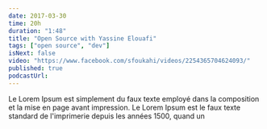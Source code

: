 ```yaml
---
date: 2017-03-30
time: 20h
duration: "1:48"
title: "Open Source with Yassine Elouafi"
tags: ["open source", "dev"]
isNext: false
video: "https://www.facebook.com/sfoukahi/videos/2254365704624093/"
published: true
podcastUrl:
---
```


Le Lorem Ipsum est simplement du faux texte employé dans la
composition et la mise en page avant impression. Le Lorem Ipsum est le
faux texte standard de l'imprimerie depuis les années 1500, quand un
